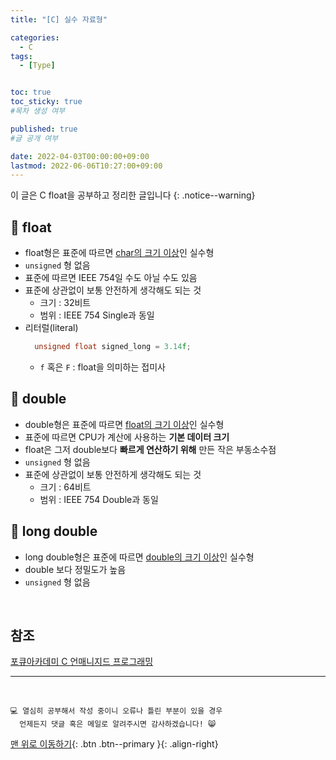 ```yaml
---
title: "[C] 실수 자료형" 

categories:
  - C
tags:
  - [Type]


toc: true
toc_sticky: true
#목차 생성 여부

published: true
#글 공개 여부

date: 2022-04-03T00:00:00+09:00
lastmod: 2022-06-06T10:27:00+09:00
---
```


이 글은 C float을 공부하고 정리한 글입니다
{: .notice--warning}

## 📌 float

- float형은 표준에 따르면 <u>char의 크기 이상</u>인 실수형
- `unsigned` 형 없음
- 표준에 따르면 IEEE 754일 수도 아닐 수도 있음
- 표준에 상관없이 보통 안전하게 생각해도 되는 것
  - 크기 : 32비트
  - 범위 : IEEE 754 Single과 동일
- 리터럴(literal)
  ```c
    unsigned float signed_long = 3.14f;
  ```
  - `f` 혹은 `F` : float을 의미하는 접미사

## 📌 double

- double형은 표준에 따르면 <u>float의 크기 이상</u>인 실수형
- 표준에 따르면 CPU가 계산에 사용하는 **기본 데이터 크기**
- float은 그저 double보다 **빠르게 연산하기 위해** 만든 작은 부동소수점
- `unsigned` 형 없음
- 표준에 상관없이 보통 안전하게 생각해도 되는 것
  - 크기 : 64비트
  - 범위 : IEEE 754 Double과 동일

## 📌 long double

- long double형은 표준에 따르면 <u>double의 크기 이상</u>인 실수형
- double 보다 정밀도가 높음
- `unsigned` 형 없음

<br>

## 참조
[포큐아카데미 C 언매니지드 프로그래밍](https://pocu-ko.teachable.com/p/comp2200)

***
<br>

    💻 열심히 공부해서 작성 중이니 오류나 틀린 부분이 있을 경우 
      언제든지 댓글 혹은 메일로 알려주시면 감사하겠습니다! 😸

[맨 위로 이동하기](#){: .btn .btn--primary }{: .align-right}
